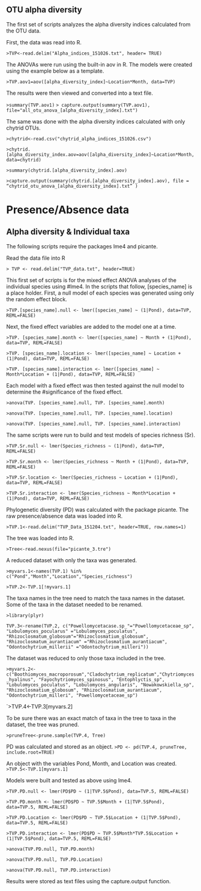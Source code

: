 ## OTU alpha diversity
The first set of scripts analyzes the alpha diversity indices calculated from the OTU data.

First, the data was read into R.

`>TVP<-read.delim("Alpha_indices_151026.txt", header= TRUE)`

The ANOVAs were run using the built-in aov in R. The models were created using the example below as a template. 

`>TVP.aov1=aov([alpha_diversity_index]~Location*Month, data=TVP)`

The results were then viewed and converted into a text file.

`>summary(TVP.aov1)`
`> capture.output(summary(TVP.aov1), file="all_otu_anova_[alpha_diversity_index].txt")`

The same was done with the alpha diversity indices calculated with only chytrid OTUs.

`>chytrid<-read.csv("chytrid_alpha_indices_151026.csv")`

`>chytrid.[alpha_diversity_index.aov=aov([alpha_diversity_index]~Location*Month,data=chytrid)`

`>summary(chytrid.[alpha_diversity_index].aov)`

`>capture.output(summary(chytrid.[alpha_diversity_index].aov), file = “chytrid_otu_anova_[alpha_diversity_index].txt” )`

# Presence/Absence data
## Alpha diversity & Individual taxa
The following scripts require the packages lme4 and picante.

Read the data file into R

`> TVP <- read.delim("TVP_data.txt", header=TRUE)`

This first set of scripts is for the mixed effect ANOVA analyses of the individual species using #lme4. In the scripts that follow, [species_name] is a place holder. First, a null model of each species was generated using only the random effect block.

`>TVP.[species_name].null <- lmer([species_name] ~ (1|Pond), data=TVP,  REML=FALSE)`

Next, the fixed effect variables are added to the model one at a time.

`>TVP. [species_name].month <- lmer([species_name] ~ Month + (1|Pond), data=TVP, REML=FALSE)`

`>TVP. [species_name].location <- lmer([species_name] ~ Location + (1|Pond), data=TVP, REML=FALSE)`

`>TVP. [species_name].interaction <- lmer([species_name] ~ Month*Location + (1|Pond), data=TVP, REML=FALSE)`

Each model with a fixed effect was then tested against the null model to determine the #significance of the fixed effect.

`>anova(TVP. [species_name].null, TVP. [species_name].month)`

`>anova(TVP. [species_name].null, TVP. [species_name].location)`

`>anova(TVP. [species_name].null, TVP. [species_name].interaction)`

The same scripts were run to build and test models of species richness (Sr).

`>TVP.Sr.null <- lmer(Species_richness ~ (1|Pond), data=TVP, REML=FALSE)`

`>TVP.Sr.month <- lmer(Species_richness ~ Month + (1|Pond), data=TVP, REML=FALSE)`

`>TVP.Sr.location <- lmer(Species_richness ~ Location + (1|Pond), data=TVP, REML=FALSE)`

`>TVP.Sr.interaction <- lmer(Species_richness ~ Month*Location + (1|Pond), data=TVP, REML=FALSE)`

Phylogenetic diversity (PD) was calculated with the package picante. The raw presence/absence data was loaded into R.

`>TVP.1<-read.delim("TVP_Data_151204.txt", header=TRUE, row.names=1)`

The tree was loaded into R.

`>Tree<-read.nexus(file="picante_3.tre")`

A reduced dataset with only the taxa was generated.

`>myvars.1<-names(TVP.1) %in% c("Pond","Month","Location","Species_richness")`

`>TVP.2<-TVP.1[!myvars.1]`

The taxa names in the tree need to match the taxa names in the dataset. Some of the taxa in the dataset needed to be renamed.

`>library(plyr)`

`TVP.3<-rename(TVP.2, c("Powellomycetacase.sp_"="Powellomycetaceae_sp", "Lobulomyces_pocularus" ="Lobulomyces_poculatus", "Rhizoclosmatum_globosum"="Rhizoclosmatium_globosum", "Rhizoclosmatum_aurantiacum" ="Rhizoclosmatium_aurantiacum", "Odontochytrium_millerii" ="Odontochytrium_milleri"))`

The dataset was reduced to only those taxa included in the tree.

`>myvars.2<-c("Boothiomyces_macroporosum","Cladochytrium_replicatum","Chytriomyces_hyalinus", "Fayochytriomyces_spinosus", "Entophlyctis_sp", "Lobulomyces_poculatus", "Lobulomyces_angularis", "Nowakowskiella_sp", "Rhizoclosmatium_globosum", "Rhizoclosmatium_aurantiacum", "Odontochytrium_milleri", "Powellomycetaceae_sp")`

`>TVP.4<-TVP.3[myvars.2]

To be sure there was an exact match of taxa in the tree to taxa in the dataset, the tree was pruned.

`>pruneTree<-prune.sample(TVP.4, Tree)` 

PD was calculated and stored as an object.
`>PD <- pd(TVP.4, pruneTree, include.root=TRUE)`

An object with the variables Pond, Month, and Location was created.
`>TVP.5<-TVP.1[myvars.1]`

Models were built and tested as above using lme4.

`>TVP.PD.null <- lmer(PD$PD ~ (1|TVP.5$Pond), data=TVP.5, REML=FALSE)`

`>TVP.PD.month <- lmer(PD$PD ~ TVP.5$Month + (1|TVP.5$Pond), data=TVP.5, REML=FALSE)`

`>TVP.PD.Location <- lmer(PD$PD ~ TVP.5$Location + (1|TVP.5$Pond), data=TVP.5, REML=FALSE)`

`>TVP.PD.interaction <- lmer(PD$PD ~ TVP.5$Month*TVP.5$Location + (1|TVP.5$Pond), data=TVP.5, REML=FALSE)`

`>anova(TVP.PD.null, TVP.PD.month)`

`>anova(TVP.PD.null, TVP.PD.Location)`

`>anova(TVP.PD.null, TVP.PD.interaction)`

Results were stored as text files using the capture.output function.
